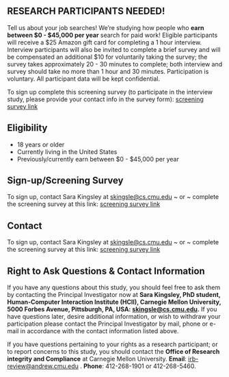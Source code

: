 ## RESEARCH PARTICIPANTS NEEDED!

Tell us about your job searches! We’re studying how people who **earn between $0 - $45,000 per year** search for paid work! Eligible participants will receive a $25 Amazon gift card for completing a 1 hour interview. Interview participants will also be invited to complete a brief survey and will be compensated an additional $10 for voluntarily taking the survey; the survey takes approximately 20 - 30 minutes to complete; both interview and survey should take no more than 1 hour and 30 minutes. Participation is voluntary. All participant data will be kept confidential. 

To sign up complete this screening survey (to participate in the interview study, please provide your contact info in the survey form): [screening survey link](https://www.surveymonkey.com/r/jobsearchgithub)

## Eligibility
- 18 years or older
- Currently living in the United States
- Previously/currently earn between $0 - $45,000 per year 

## Sign-up/Screening Survey
To sign up, contact Sara Kingsley at skingsle@cs.cmu.edu ~ or ~ complete the screening survey at this link: [screening survey link](https://www.surveymonkey.com/r/jobsearchgithub)

## Contact
To sign up, contact Sara Kingsley at skingsle@cs.cmu.edu ~ or ~ complete the screening survey at this link: [screening survey link](https://www.surveymonkey.com/r/jobsearchgithub)

## Right to Ask Questions & Contact Information
If you have any questions about this study, you should feel free to ask them by contacting the Principal Investigator now at **Sara Kingsley, PhD student, Human-Computer Interaction Institute (HCII), Carnegie Mellon University, 5000 Forbes Avenue, Pittsburgh, PA, USA: skingsle@cs.cmu.edu.** If you have questions later, desire additional information, or wish to withdraw your participation please contact the Principal Investigator by mail, phone or e-mail in accordance with the contact information listed above.

If you have questions pertaining to your rights as a research participant; or to report concerns to this study, you should contact the **Office of Research integrity and Compliance** at Carnegie Mellon University. **Email**: irb-review@andrew.cmu.edu . **Phone**: 412-268-1901 or 412-268-5460.
